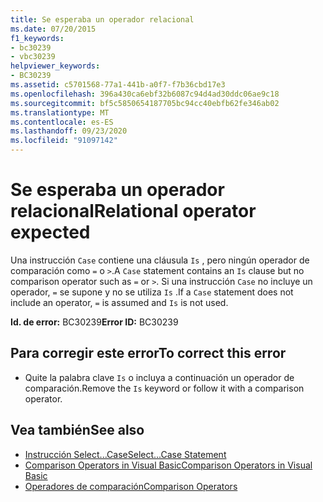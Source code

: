 ```yaml
---
title: Se esperaba un operador relacional
ms.date: 07/20/2015
f1_keywords:
- bc30239
- vbc30239
helpviewer_keywords:
- BC30239
ms.assetid: c5701568-77a1-441b-a0f7-f7b36cbd17e3
ms.openlocfilehash: 396a430ca6ebf32b6087c94d4ad30ddc06ae9c18
ms.sourcegitcommit: bf5c5850654187705bc94cc40ebfb62fe346ab02
ms.translationtype: MT
ms.contentlocale: es-ES
ms.lasthandoff: 09/23/2020
ms.locfileid: "91097142"
---
```

# <a name="relational-operator-expected"></a><span data-ttu-id="a0f19-102">Se esperaba un operador relacional</span><span class="sxs-lookup"><span data-stu-id="a0f19-102">Relational operator expected</span></span>

<span data-ttu-id="a0f19-103">Una instrucción `Case` contiene una cláusula `Is` , pero ningún operador de comparación como `=` o `>`.</span><span class="sxs-lookup"><span data-stu-id="a0f19-103">A `Case` statement contains an `Is` clause but no comparison operator such as `=` or `>`.</span></span> <span data-ttu-id="a0f19-104">Si una instrucción `Case` no incluye un operador, `=` se supone y no se utiliza `Is` .</span><span class="sxs-lookup"><span data-stu-id="a0f19-104">If a `Case` statement does not include an operator, `=` is assumed and `Is` is not used.</span></span>  
  
 <span data-ttu-id="a0f19-105">**Id. de error:** BC30239</span><span class="sxs-lookup"><span data-stu-id="a0f19-105">**Error ID:** BC30239</span></span>  
  
## <a name="to-correct-this-error"></a><span data-ttu-id="a0f19-106">Para corregir este error</span><span class="sxs-lookup"><span data-stu-id="a0f19-106">To correct this error</span></span>  
  
- <span data-ttu-id="a0f19-107">Quite la palabra clave `Is` o incluya a continuación un operador de comparación.</span><span class="sxs-lookup"><span data-stu-id="a0f19-107">Remove the `Is` keyword or follow it with a comparison operator.</span></span>  
  
## <a name="see-also"></a><span data-ttu-id="a0f19-108">Vea también</span><span class="sxs-lookup"><span data-stu-id="a0f19-108">See also</span></span>

- [<span data-ttu-id="a0f19-109">Instrucción Select...Case</span><span class="sxs-lookup"><span data-stu-id="a0f19-109">Select...Case Statement</span></span>](../language-reference/statements/select-case-statement.md)
- [<span data-ttu-id="a0f19-110">Comparison Operators in Visual Basic</span><span class="sxs-lookup"><span data-stu-id="a0f19-110">Comparison Operators in Visual Basic</span></span>](../programming-guide/language-features/operators-and-expressions/comparison-operators.md)
- [<span data-ttu-id="a0f19-111">Operadores de comparación</span><span class="sxs-lookup"><span data-stu-id="a0f19-111">Comparison Operators</span></span>](../language-reference/operators/comparison-operators.md)
